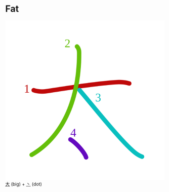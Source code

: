 # Fat
![592a](Kanji/kanji-colorize/592a.svg)
[大](Kanji/kanji-dict/大.md) (big) + [丶](Kanji/kanji-dict/丶.md) (dot) 